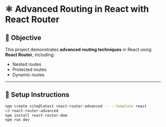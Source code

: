 # ⚛️ Advanced Routing in React with React Router

## 🎯 Objective
This project demonstrates **advanced routing techniques** in React using **React Router**, including:
- Nested routes
- Protected routes
- Dynamic routes

---

## 🧩 Setup Instructions

```bash
npm create vite@latest react-router-advanced -- --template react
cd react-router-advanced
npm install react-router-dom
npm run dev
